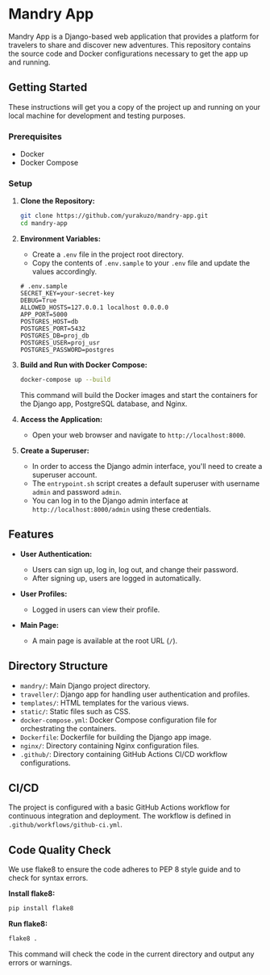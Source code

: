 # Mandry App

Mandry App is a Django-based web application that provides a platform for travelers to share and discover new adventures. This repository contains the source code and Docker configurations necessary to get the app up and running.

## Getting Started

These instructions will get you a copy of the project up and running on your local machine for development and testing purposes.

### Prerequisites

- Docker
- Docker Compose

### Setup

1. **Clone the Repository:**
   ```bash
   git clone https://github.com/yurakuzo/mandry-app.git
   cd mandry-app
   ```

2. **Environment Variables:**
   - Create a `.env` file in the project root directory.
   - Copy the contents of `.env.sample` to your `.env` file and update the values accordingly.

   ```plaintext
   # .env.sample
   SECRET_KEY=your-secret-key
   DEBUG=True
   ALLOWED_HOSTS=127.0.0.1 localhost 0.0.0.0
   APP_PORT=5000
   POSTGRES_HOST=db
   POSTGRES_PORT=5432
   POSTGRES_DB=proj_db
   POSTGRES_USER=proj_usr
   POSTGRES_PASSWORD=postgres
   ```

3. **Build and Run with Docker Compose:**
   ```bash
   docker-compose up --build
   ```

   This command will build the Docker images and start the containers for the Django app, PostgreSQL database, and Nginx.

4. **Access the Application:**
   - Open your web browser and navigate to `http://localhost:8000`.

5. **Create a Superuser:**
   - In order to access the Django admin interface, you'll need to create a superuser account.
   - The `entrypoint.sh` script creates a default superuser with username `admin` and password `admin`.
   - You can log in to the Django admin interface at `http://localhost:8000/admin` using these credentials.

## Features

- **User Authentication:**
  - Users can sign up, log in, log out, and change their password.
  - After signing up, users are logged in automatically.

- **User Profiles:**
  - Logged in users can view their profile.

- **Main Page:**
  - A main page is available at the root URL (`/`).

## Directory Structure

- `mandry/`: Main Django project directory.
- `traveller/`: Django app for handling user authentication and profiles.
- `templates/`: HTML templates for the various views.
- `static/`: Static files such as CSS.
- `docker-compose.yml`: Docker Compose configuration file for orchestrating the containers.
- `Dockerfile`: Dockerfile for building the Django app image.
- `nginx/`: Directory containing Nginx configuration files.
- `.github/`: Directory containing GitHub Actions CI/CD workflow configurations.

## CI/CD

The project is configured with a basic GitHub Actions workflow for continuous integration and deployment. The workflow is defined in `.github/workflows/github-ci.yml`.

## Code Quality Check

We use flake8 to ensure the code adheres to PEP 8 style guide and to check for syntax errors.

**Install flake8:**

```bash
pip install flake8
```

**Run flake8:**
```bash
flake8 .
```

This command will check the code in the current directory and output any errors or warnings.
